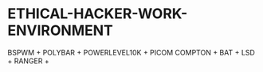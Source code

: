 # ETHICAL-HACKER-WORK-ENVIRONMENT
BSPWM + POLYBAR + POWERLEVEL10K + PICOM COMPTON + BAT + LSD + RANGER +
